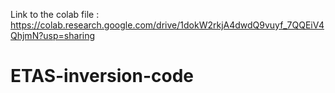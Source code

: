 Link to the colab file : https://colab.research.google.com/drive/1dokW2rkjA4dwdQ9vuyf_7QQEiV4QhjmN?usp=sharing
# ETAS-inversion-code

